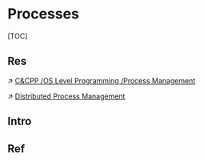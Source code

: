 # Processes

[TOC]



## Res
↗ [C&CPP /OS Level Programming /Process Management](../../../🥷🏼%20Operating%20System%20(Tech)/📟%20OS%20Level%20Programming/🧱%20OS%20Level%20Programming%20with%20C%20&%20CPP/Process%20Management/Process%20Management.md)

↗ [Distributed Process Management](../../../../Software%20Engineering/🧠%20System%20Architecture%20Design/☯️%20Distributed%20Systems%20Design/Distributed%20Process%20Management/Distributed%20Process%20Management.md)



## Intro


## Ref

